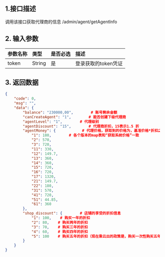 ## 1.接口描述

调用该接口获取代理商的信息 /admin/agent/getAgentInfo

## 2. 输入参数

| 参数名称 | 类型 | 是否必选 | 描述 |
| :--- | :--- | :--- | :--- |
| token | String | 是 | 登录获取的token凭证 |

## 3. 返回数据

```json
{
    "code": 0,
    "msg": "",
    "data": {
        "balance": "230000,00",        # 账号剩余金额
        "canCreateAgent": "1",        # 能否创建下级代理商
        "agentLevel": "1",        # 代理级别
        "agentDiscount": "15",        # 代理商折扣，15表示1.5 折
        "agentMoney": {            # 代理价格，获取到的价格为，基准价格*折扣之后的价格
            "1": 180,        # 各个版本的map表和“获取系统价格”一致
            "2": 570,
            "3": 720,
            "11": 330,
            "12": 149.7,
            "13": 360,
            "14": 360,
            "15": 720,
            "16": 720,
            "17": 1320,
            "21": 149.7,
            "22": 180,
            "31": 570,
            "41": 720,
            "51": 44.85,
            "61": 360
        },
        "shop_discount": {        # 店铺的享受的折扣信息   
            "1": 100,    # 购买一年的折扣
            "2": 80,    # 购买两年的折扣
            "3": 70,    # 购买三年的折扣
            "4": 60,    # 购买四年的折扣    
            "5": 100    # 购买五年的折扣（现在乘云出的政策是，购买一次性购买五年，永久免费）
        }
    }
}
```



